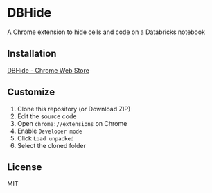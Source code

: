 # DBHide

A Chrome extension to hide cells and code on a Databricks notebook

## Installation

[DBHide - Chrome Web Store](https://chrome.google.com/webstore/detail/dbhide/npkdkpcefihbicjhbhjpldehnenlkmpb)

## Customize

1. Clone this repository (or Download ZIP)
1. Edit the source code
1. Open `chrome://extensions` on Chrome
1. Enable `Developer mode`
1. Click `Load unpacked`
1. Select the cloned folder

## License

MIT

